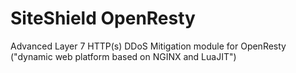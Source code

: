 # SiteShield OpenResty
Advanced Layer 7 HTTP(s) DDoS Mitigation module for OpenResty ("dynamic web platform based on NGINX and LuaJIT")

